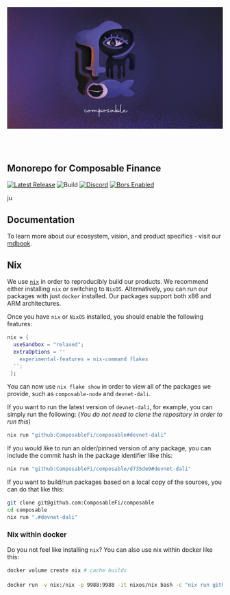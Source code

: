 
<br />
<br />

<p align="center">
  <img alt="Composable Finance" title="Composable Finance" src="banner.png">
</p>

<br />
<br />

## Monorepo for Composable Finance

[![Latest Release](https://img.shields.io/github/v/tag/composablefi/composable)][latest-url]
![Build][build-badge]
[![Discord][discord-badge]][discord-url]
[![Bors Enabled][bors-badge]][bors-url]

[latest-url]: https://github.com/composablefi/composable/tags

[build-badge]: https://github.com/composablefi/composable/actions/workflows/check.yml/badge.svg

[discord-badge]: https://img.shields.io/badge/Discord-gray?logo=discord
[discord-url]: https://discord.gg/pFZn2GCn65

[bors-badge]: https://bors.tech/images/badge_small.svg
[bors-url]: https://app.bors.tech/repositories/45659

ju
## Documentation

To learn more about our ecosystem, vision, and product specifics - visit our 
[mdbook](https://docs.composable.finance).


## Nix

We use [`nix`](https://nixos.org/) in order to reproducibly build our products. We recommend either installing `nix` or switching to `NixOS`. Alternatively, you can run our packages with just `docker` installed.
Our packages support both x86 and ARM architectures.

Once you have `nix` or `NixOS` installed, you should enable the following features:
```nix
nix = {
  useSandbox = "relaxed";
  extraOptions = ''
    experimental-features = nix-command flakes
  '';
 };
```

You can now use `nix flake show` in order to view all of the packages we provide, such as `composable-node` and `devnet-dali`.

If you want to run the latest version of  `devnet-dali`, for example, you can simply run the following:
(_You do not need to clone the repository in order to run this_)

```bash
nix run "github:ComposableFi/composable#devnet-dali"
```

If you would like to run an older/pinned version of any package, you can include the commit hash in the package identifier lilke this:

```bash
nix run "github:ComposableFi/composable/d735de9#devnet-dali"
```

If you want to build/run packages based on a local copy of the sources, you can do that like this:


```bash
git clone git@github.com:ComposableFi/composable
cd composable
nix run ".#devnet-dali"
```

### Nix within docker

Do you not feel like installing `nix`? You can also use nix within docker like this:

```bash
docker volume create nix # cache builds

docker run -v nix:/nix -p 9988:9988 -it nixos/nix bash -c "nix run github:ComposableFi/composable#devnet-dali --extra-experimental-features nix-command --extra-experimental-features flakes"
```


